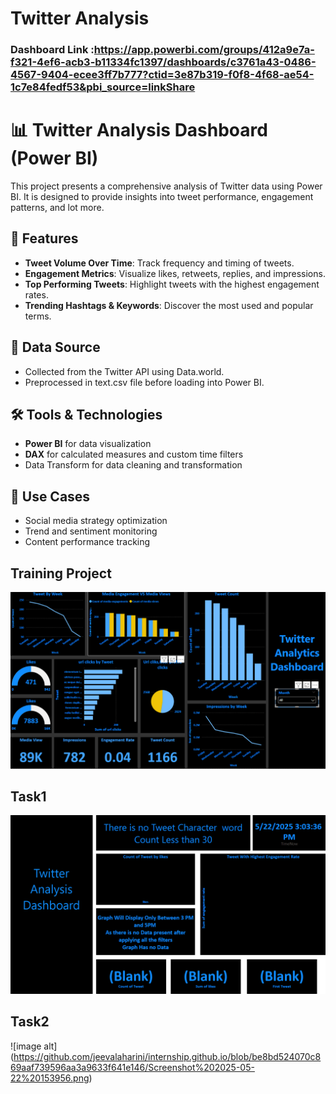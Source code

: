 
# Twitter Analysis

### Dashboard Link :https://app.powerbi.com/groups/412a9e7a-f321-4ef6-acb3-b11334fc1397/dashboards/c3761a43-0486-4567-9404-ecee3ff7b777?ctid=3e87b319-f0f8-4f68-ae54-1c7e84fedf53&pbi_source=linkShare

# 📊 Twitter Analysis Dashboard (Power BI)

This project presents a comprehensive analysis of Twitter data using Power BI. It is designed to provide insights into tweet performance, engagement patterns, and lot more.

## 🚀 Features

- **Tweet Volume Over Time**: Track frequency and timing of tweets.
- **Engagement Metrics**: Visualize likes, retweets, replies, and impressions.
- **Top Performing Tweets**: Highlight tweets with the highest engagement rates.
- **Trending Hashtags & Keywords**: Discover the most used and popular terms.

## 📁 Data Source

- Collected from the Twitter API using Data.world.
- Preprocessed in text.csv file before loading into Power BI.

## 🛠 Tools & Technologies

- **Power BI** for data visualization
- **DAX** for calculated measures and custom time filters
- Data Transform for data cleaning and transformation

## 📌 Use Cases

- Social media strategy optimization
- Trend and sentiment monitoring
- Content performance tracking

 ## Training Project 
![image alt](https://github.com/jeevalaharini/internship.github.io/blob/8ede2dce06cd8265c2a1a5bcd107c92b8f332202/Screenshot%202025-05-22%20153749.png)

## Task1
![image alt](https://github.com/jeevalaharini/internship.github.io/blob/60a965cd5db2aa632e16fa3a99bbfc965b8eaaa2/Screenshot%202025-05-22%20155149.png)

## Task2
![image alt] (https://github.com/jeevalaharini/internship.github.io/blob/be8bd524070c869aaf739596aa3a9633f641e146/Screenshot%202025-05-22%20153956.png)
